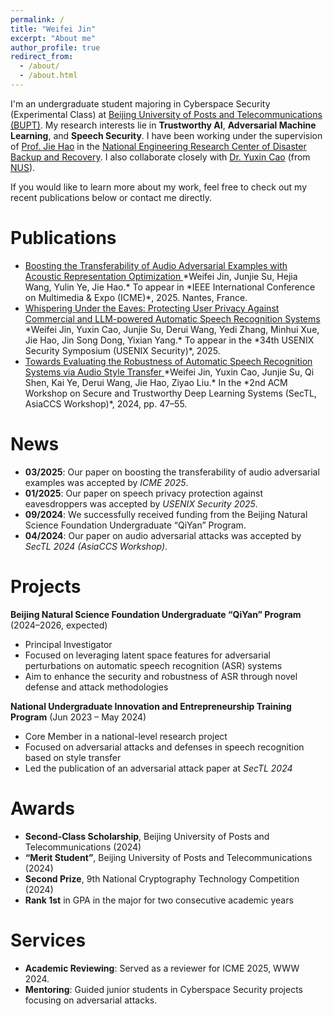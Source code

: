 ```yaml
---
permalink: /
title: "Weifei Jin"
excerpt: "About me"
author_profile: true
redirect_from: 
  - /about/
  - /about.html
---
```


I'm an undergraduate student majoring in Cyberspace Security (Experimental Class) at 
[Beijing University of Posts and Telecommunications (BUPT)](https://www.bupt.edu.cn/).
My research interests lie in **Trustworthy AI**, **Adversarial Machine Learning**, and **Speech Security**.
I have been working under the supervision of [Prof. Jie Hao](https://scss.bupt.edu.cn/info/1063/3808.htm) in the [National Engineering Research Center of Disaster Backup and Recovery](http://www.zaibei.org.cn/).
I also collaborate closely with [Dr. Yuxin Cao](https://yuxincao22.github.io/) (from [NUS](https://www.comp.nus.edu.sg/)).

[//]: # (and [Dr. Derui Wang]&#40;https://neuralsec.github.io/&#41; &#40;from [CSIRO's Data61]&#40;https://www.csiro.au/en/research/technology-space?start=0&count=12&#41;&#41;.)

If you would like to learn more about my work, feel free to check out my recent publications below or contact me directly.

Publications
======

- <a href="#" target="_blank">
  Boosting the Transferability of Audio Adversarial Examples with Acoustic Representation Optimization
  </a>  
  *Weifei Jin, Junjie Su, Hejia Wang, Yulin Ye, Jie Hao.*  
  To appear in *IEEE International Conference on Multimedia & Expo (ICME)*, 2025. Nantes, France.  

- <a href="#" target="_blank">
  Whispering Under the Eaves: Protecting User Privacy Against Commercial and LLM-powered Automatic Speech Recognition Systems
  </a>  
  *Weifei Jin, Yuxin Cao, Junjie Su, Derui Wang, Yedi Zhang, Minhui Xue, Jie Hao, Jin Song Dong, Yixian Yang.*  
  To appear in the *34th USENIX Security Symposium (USENIX Security)*, 2025.  

- <a href="https://arxiv.org/abs/2405.09470" target="_blank">
  Towards Evaluating the Robustness of Automatic Speech Recognition Systems via Audio Style Transfer
  </a>  
  *Weifei Jin, Yuxin Cao, Junjie Su, Qi Shen, Kai Ye, Derui Wang, Jie Hao, Ziyao Liu.*  
  In the *2nd ACM Workshop on Secure and Trustworthy Deep Learning Systems (SecTL, AsiaCCS Workshop)*, 2024, pp. 47–55.

News
======
- **03/2025**: Our paper on boosting the transferability of audio adversarial examples was accepted by *ICME 2025*.  
- **01/2025**: Our paper on speech privacy protection against eavesdroppers was accepted by *USENIX Security 2025*.  
- **09/2024**: We successfully received funding from the Beijing Natural Science Foundation Undergraduate “QiYan” Program.  
- **04/2024**: Our paper on audio adversarial attacks was accepted by *SecTL 2024 (AsiaCCS Workshop)*.


Projects
======
**Beijing Natural Science Foundation Undergraduate “QiYan” Program** (2024–2026, expected)  
- Principal Investigator
- Focused on leveraging latent space features for adversarial perturbations on automatic speech recognition (ASR) systems  
- Aim to enhance the security and robustness of ASR through novel defense and attack methodologies

**National Undergraduate Innovation and Entrepreneurship Training Program** (Jun 2023 – May 2024)  
- Core Member in a national-level research project  
- Focused on adversarial attacks and defenses in speech recognition based on style transfer  
- Led the publication of an adversarial attack paper at *SecTL 2024*

Awards
======
- **Second-Class Scholarship**, Beijing University of Posts and Telecommunications (2024)  
- **“Merit Student”**, Beijing University of Posts and Telecommunications (2024)  
- **Second Prize**, 9th National Cryptography Technology Competition (2024)  
- **Rank 1st** in GPA in the major for two consecutive academic years  

Services
======
- **Academic Reviewing**: Served as a reviewer for ICME 2025, WWW 2024.
- **Mentoring**: Guided junior students in Cyberspace Security projects focusing on adversarial attacks.

